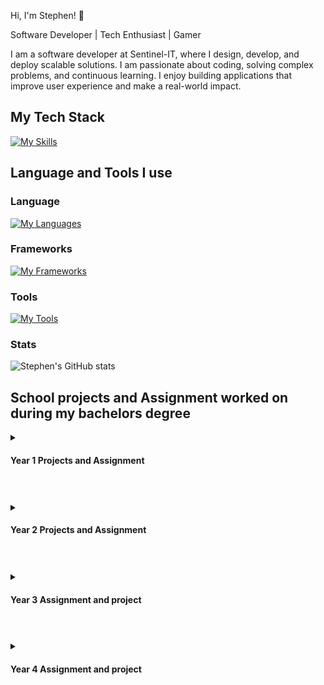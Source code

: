Hi, I'm Stephen! 👋


Software Developer | Tech Enthusiast | Gamer

I am a software developer at Sentinel-IT, where I design, develop, and deploy scalable solutions. I am passionate about coding, solving complex problems, and continuous learning. I enjoy building applications that improve user experience and make a real-world impact.


## My Tech Stack

[![My Skills](https://skillicons.dev/icons?i=angular,cs,dotnet,ts,nextjs,mysql,azure )](https://skillicons.dev)

## Language and Tools I use ##

### Language
[![My Languages](https://skillicons.dev/icons?i=html,css,cs,php,java,py )](https://skillicons.dev)


### Frameworks
[![My Frameworks](https://skillicons.dev/icons?i=spring,laravel,dotnet )](https://skillicons.dev)

### Tools
[![My Tools](https://skillicons.dev/icons?i=vscode,visualstudio,github,idea,jenkins,azure)](https://skillicons.dev)

### Stats
![Stephen's GitHub stats](https://github-readme-stats.vercel.app/api?username=stephenpangga&show_icons=true&theme=dracula)
<!-- some of the logo
<img align="left" alt="Java" width="30px" style="padding-right:10px;" src="https://cdn.jsdelivr.net/gh/devicons/devicon/icons/java/java-original.svg"/>
<img align="left" alt="Spring" width="30px" style="padding-right:10px;" src="https://cdn.jsdelivr.net/gh/devicons/devicon/icons/spring/spring-original.svg" />
<img align="left" alt="Git" width="30px" style="padding-right:10px;" src="https://cdn.jsdelivr.net/gh/devicons/devicon/icons/git/git-original.svg" />
<img align="left" alt="Linux" width="30px" style="padding-right:10px;" src="https://cdn.jsdelivr.net/gh/devicons/devicon/icons/linux/linux-original.svg" />
<img align="left" alt="HTML" width="30px" style="padding-right:10px;" src="https://cdn.jsdelivr.net/gh/devicons/devicon/icons/html5/html5-plain.svg" />
<img align="left" alt="CSS" width="30px" style="padding-right:10px;" src="https://cdn.jsdelivr.net/gh/devicons/devicon/icons/css3/css3-plain.svg" />
<img align="left" alt="JavaScript" width="30px" style="padding-right:10px;" src="https://cdn.jsdelivr.net/gh/devicons/devicon/icons/javascript/javascript-plain.svg" />
<img align="left" alt="Python" width="30px" style="padding-right:10px;" src="https://cdn.jsdelivr.net/gh/devicons/devicon/icons/python/python-plain.svg" />
<img align="left" alt="GitHub" width="30px" style="padding-right:10px;" src="https://cdn.jsdelivr.net/gh/devicons/devicon/icons/github/github-original.svg" />
-->


## School projects and Assignment worked on during my bachelors degree

<details>
    <summary> <h4> Year 1 Projects and Assignment </h4></summary>
    Project Someren <br/>
    Project where we implement a database scheme with an application for the school event for someren. <br/>
    Programming language and tool used: C#, MySQL, ERD <br/>
    Repository: https://github.com/stephenpangga/Project-Someren 
    <br/>
    Project Chapeau <br/>
    Designing and creating an windows application. <br/>
    Programming language and tool: C#, windows from, MySQL database <br/>
    Repository: https://github.com/stephenpangga/Project-Chapeau <br/>
</details>

#
<details>
    <summary> <h4> Year 2 Projects and Assignment </h4></summary>
    PHP assigment <br/>
    Repository: https://github.com/stephenpangga/PHP2-Project <br/>
    Haarlem Festival <br/>
    Repository: <br/>
    NoSQL project<br/>
    Repository: https://github.com/stephenpangga/NoSql-Group-Project <br/>
    Code Generation <br/>
    Repository: https://github.com/stephenpangga/Project-Code-Generation-1920 <br/>
</details>

#
<details>
    <summary> <h4> Year 3 Assignment and project </h4></summary>
    Grading system <br/>
    Java Fundamental assignment, where we create a windows applcation where student and teacher can look up information and store student details. <br/>
    Repository: https://github.com/stephenpangga/Java-Fundamental-End_Assignments <br/>
    API Class Assignment <br/>
    Java class assignment, learning how to make an API with spring boot.<br/>
    Programming language and tool used: Java, spring boot, swagger, h2 console <br/>
    Repository: https://github.com/stephenpangga/my-first-api-gundam.iml <br/>
</details>


#
<details>
    <summary> <h4> Year 4 Assignment and project </h4></summary>
    Cloud database design <br/>
    Redesigning an online shop using Cloud technologies and Azure functions. <br/>
    Repository: https://github.com/stephenpangga/CloudDatabaseAssignment <br/>
    ServerLess Programming Assignment <br/>
    Where a made a simple API where i request an image containing weather reports of the cities from the netherlands. <br/>
    Programming language and tools:  C#, Azure DevOps, Azure funtions. <br/>
    Repository: https://github.com/stephenpangga/ServerlessProgrammingAssignment <br/>
    Stichting Ikwambe <br/>
    Cloud programming group project.where we created a donation application for the city of ikwambe.<br/>
    Programming language and tool used: C#, OpenAPI, Swagger, Entity Framework, Azure DevOps, Azure funtions. <br/>
    Repository: https://github.com/NofalB/Project-Ikwambe <br/>
    Computer Vision <br/>
    Test tube image recognition where i use Machine learning to train and make the AI predict the test tube images.<br/>
    Repository: https://github.com/stephenpangga/Computer-Vision-final-assignment <br/>
    Sickle cell detection <br/>
    Repository:https://github.com/yannick1691/Sickle-Cells-Detection<br/>
    Data mining and Statistics <br/>
    Programming language and tool used: Jupyter Notebook, Python, Python packages such as pandas, numpy, sklearn .
    Repository: https://github.com/stephenpangga/Data-mining-and-statistics/tree/week7-Recommendation_system <br/>
</details>
